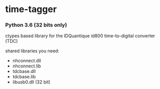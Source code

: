 # time-tagger
### Python 3.6 (32 bits only)
ctypes based library for the IDQuantique id800 time-to-digital converter (TDC)

shared libraries you need:

* nhconnect.dll
* nhconnect.lib
* tdcbase.dll
* tdcbase.lib
* libusb0.dll (32 bit)
